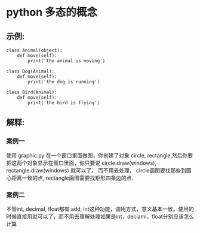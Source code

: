 # python 多态的概念
## 示例:
    class Animal(object):
        def move(self):
            print('the animal is moving')

    class Dog(Animal):
        def move(self):
            print('the dog is running')

    class Bird(Animal):
        def move(self):
            print('the bird is flying')

## 解释:
### 案例一
使用 graphic.py 在一个窗口里面做图，你创建了对象 circle, rectangle,然后你要把这两个对象显示在窗口里面，你只要说 circle.draw(windows), rectangle.draw(windows) 就可以了。 而不用去处理， circle画图要找那些到圆心距离一致的点, rectangle画图需要找矩形四条边的点.
### 案例二
不管int, decimal, float都有 add, int这种功能，调用方式，意义基本一致。使用的时候直接用就可以了，而不用去理解处理如果是int，deciaml，float分别应该怎么计算
